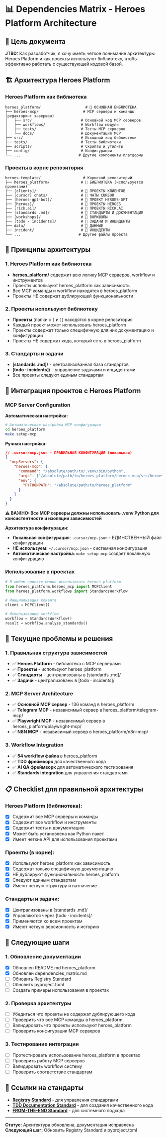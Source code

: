 # 📊 Dependencies Matrix - Heroes Platform Architecture

## 🎯 **Цель документа**
**JTBD:** Как разработчик, я хочу иметь четкое понимание архитектуры Heroes Platform и как проекты используют библиотеку, чтобы эффективно работать с существующей кодовой базой.

## 🏗️ **Архитектура Heroes Platform**

### **Heroes Platform как библиотека**
```
heroes_platform/                    # 🎯 ОСНОВНАЯ БИБЛИОТЕКА
├── heroes-mcp/                    # MCP серверы и команды (рефакторинг завершен)
│   ├── src/                      # Основной код MCP серверов
│   ├── workflows/                # Workflow модули
│   ├── tests/                    # Тесты MCP серверов
│   └── docs/                     # Документация MCP
├── src/                          # Исходный код библиотеки
├── tests/                        # Тесты библиотеки
├── scripts/                      # Скрипты и утилиты
├── config/                       # Конфигурации
└── ...                          # Другие компоненты платформы
```

### **Проекты в корне репозитория**
```
heroes-template/                   # Корневой репозиторий
├── heroes_platform/              # 🎯 БИБЛИОТЕКА (используется проектами)
├── [clients]/                    # 📁 ПРОЕКТЫ КЛИЕНТОВ
├── [cursor] chats/               # 📁 ЧАТЫ CURSOR
├── [heroes-gpt-bot]/             # 📁 ПРОЕКТ HEROES-GPT
├── [heroes]/                     # 📁 ПРОЕКТЫ HEROES
├── [rick.ai]/                    # 📁 ПРОЕКТЫ RICK.AI
├── [standards .md]/              # 📁 СТАНДАРТЫ И ДОКУМЕНТАЦИЯ
├── [workshops]/                  # 📁 ВОРКШОПЫ
├── [todo · incidents]/           # 📁 ЗАДАЧИ И ИНЦИДЕНТЫ
├── data/                         # 📁 ДАННЫЕ
├── incident/                     # 📁 ИНЦИДЕНТЫ
└── ...                          # Другие файлы проекта
```

## 🔄 **Принципы архитектуры**

### **1. Heroes Platform как библиотека**
- **heroes_platform/** содержит всю логику MCP серверов, workflow и инструментов
- Проекты используют heroes_platform как зависимость
- Все MCP команды и workflow находятся в heroes_platform
- Проекты НЕ содержат дублирующей функциональности

### **2. Проекты используют библиотеку**
- **Проекты** (папки с `[` и `]`) находятся в корне репозитория
- Каждый проект может использовать heroes_platform
- Проекты содержат только специфичную для них документацию и конфигурации
- Проекты НЕ содержат кода, который есть в heroes_platform

### **3. Стандарты и задачи**
- **[standards .md]/** - централизованная база стандартов
- **[todo · incidents]/** - управление задачами и инцидентами
- Все проекты следуют единым стандартам

## 🔧 **Интеграция проектов с Heroes Platform**

### **MCP Server Configuration**

**Автоматическая настройка:**
```bash
# Автоматическая настройка MCP конфигурации
cd heroes_platform
make setup-mcp
```

**Ручная настройка:**
```json
// .cursor/mcp.json - ПРАВИЛЬНАЯ КОНФИГУРАЦИЯ (локальная)
{
  "mcpServers": {
    "heroes-mcp": {
      "command": "/absolute/path/to/.venv/bin/python",
      "args": ["/absolute/path/to/heroes_platform/heroes-mcp/src/heroes_mcp_server.py"],
      "env": {
        "PYTHONPATH": "/absolute/path/to/heroes_platform"
      }
    }
  }
}
```

**⚠️ ВАЖНО: Все MCP серверы должны использовать .venv Python для консистентности и изоляции зависимостей**

**Архитектура конфигурации:**
- **Локальная конфигурация**: `.cursor/mcp.json` - ЕДИНСТВЕННЫЙ файл конфигурации
- **НЕ используем**: `~/.cursor/mcp.json` - системная конфигурация
- **Автоматическая настройка**: `make setup-mcp` создает локальную конфигурацию

### **Использование в проектах**
```python
# В любом проекте можно использовать heroes_platform
from heroes_platform.heroes_mcp import MCPClient
from heroes_platform.workflows import StandardsWorkflow

# Инициализация клиента
client = MCPClient()

# Использование workflow
workflow = StandardsWorkflow()
result = workflow.analyze_standards()
```

## 🎯 **Текущие проблемы и решения**

### **1. Правильная структура зависимостей**
- ✅ **Heroes Platform** - библиотека с MCP серверами
- ✅ **Проекты** - используют heroes_platform
- ✅ **Стандарты** - централизованы в [standards .md]/
- ✅ **Задачи** - централизованы в [todo · incidents]/

### **2. MCP Server Architecture**
- ✅ **Основной MCP сервер** - 136 команд в heroes_platform
- ✅ **Telegram MCP** - независимый сервер в heroes_platform/telegram-mcp/
- ✅ **Playwright MCP** - независимый сервер в heroes_platform/playwright-mcp/
- ✅ **N8N MCP** - независимый сервер в heroes_platform/n8n-mcp/

### **3. Workflow Integration**
- ✅ **54 workflow файла** в heroes_platform
- ✅ **TDD фреймворк** для качественного кода
- ✅ **AI QA фреймворк** для автоматического тестирования
- ✅ **Standards integration** для управления стандартами

## 📋 **Checklist для правильной архитектуры**

### **Heroes Platform (библиотека):**
- [x] Содержит все MCP серверы и команды
- [x] Содержит все workflow и инструменты
- [x] Содержит тесты и документацию
- [x] Может быть установлена как Python пакет
- [x] Имеет четкие API для использования проектами

### **Проекты (в корне):**
- [x] Используют heroes_platform как зависимость
- [x] Содержат только специфичную документацию
- [x] НЕ дублируют функциональность heroes_platform
- [x] Следуют единым стандартам
- [x] Имеют четкую структуру и назначение

### **Стандарты и задачи:**
- [x] Централизованы в [standards .md]/
- [x] Управляются через [todo · incidents]/
- [x] Применяются ко всем проектам
- [x] Имеют четкую версионность и историю

## 🚀 **Следующие шаги**

### **1. Обновление документации**
- [x] Обновлен README.md heroes_platform
- [x] Обновлен dependencies_matrix.md
- [ ] Обновить Registry Standard
- [ ] Обновить pyproject.toml
- [ ] Создать примеры использования в проектах

### **2. Проверка архитектуры**
- [ ] Убедиться что проекты не содержат дублирующего кода
- [ ] Проверить что все MCP команды в heroes_platform
- [ ] Валидировать что проекты используют heroes_platform
- [ ] Проверить конфигурации MCP серверов

### **3. Тестирование интеграции**
- [ ] Протестировать использование heroes_platform в проектах
- [ ] Проверить работу MCP серверов
- [ ] Валидировать workflow систему
- [ ] Проверить соответствие стандартам

## 🔗 **Ссылки на стандарты**

- **[Registry Standard](../../../[standards%20.md]/0.%20core%20standards/0.1%20registry%20standard%2015%20may%202025%201320%20CET%20by%20AI%20Assistant.md)** - для управления стандартами
- **[TDD Documentation Standard](../../../[standards%20.md]/4.%20dev%20·%20design%20·%20qa/4.1%20tdd%20documentation%20standard%2022%20may%202025%201830%20cet%20by%20ai%20assistant.md)** - для создания качественного кода
- **[FROM-THE-END Standard](../../../[standards%20.md]/1.%20process%20·%20goalmap%20·%20task%20·%20incidents%20·%20tickets%20·%20qa/1.4%20from-the-end.process.checkilst.md)** - для системного подхода

---

**Статус:** Архитектура обновлена, документация исправлена
**Следующий шаг:** Обновить Registry Standard и pyproject.toml
